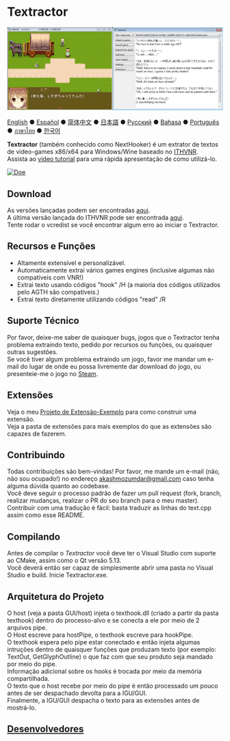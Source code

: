 # Textractor

![Como se Parece](screenshot.png)

[English](README.md) ● [Español](README_ES.md) ● [简体中文](README_SC.md) ● [日本語](README_JP.md) ● [Русский](README_RU.md) ● [Bahasa](README_ID.md) ● [Português](README_PT.md) ● [ภาษาไทย](README_TH.md) ● [한국어](README_KR.md)

**Textractor** (também conhecido como NextHooker) é um extrator de textos de video-games x86/x64  para Windows/Wine baseado no [ITHVNR](http://www.hongfire.com/forum/showthread.php/438331-ITHVNR-ITH-with-the-VNR-engine).<br>
Assista ao [vídeo tutorial](https://tinyurl.com/textractor-tutorial) para uma rápida apresentação de como utilizá-lo.

[![Doe](https://www.paypalobjects.com/en_US/i/btn/btn_donate_SM.gif)](https://www.paypal.com/cgi-bin/webscr?cmd=_donations&business=akashmozumdar%40gmail.com&item_name=Textractor%20development&currency_code=USD)

## Download

As versões lançadas podem ser encontradas [aqui](https://github.com/Artikash/Textractor/releases).<br>
A última versão lançada do ITHVNR pode ser encontrada [aqui](https://drive.google.com/open?id=13aHF4uIXWn-3YML_k2YCDWhtGgn5-tnO).<br>
Tente rodar o vcredist se você encontrar algum erro ao iniciar o Textractor.

## Recursos e Funções

- Altamente extensível e personalizável.
- Automaticamente extrai vários games engines (inclusive algumas não compatíveis com VNR!)
- Extrai texto usando códigos "hook" /H (a maioria dos códigos utilizados pelo AGTH são compatíveis.)
- Extrai texto diretamente utilizando códigos "read" /R

## Suporte Técnico

Por favor, deixe-me saber de quaisquer bugs, jogos que o Textractor tenha problema extraindo texto, pedido por recursos ou funções, ou quaisquer outras sugestões.<br>
Se você tiver algum problema extraindo um jogo, favor me mandar um e-mail do lugar de onde eu possa livremente dar download do jogo, ou presenteie-me o jogo no [Steam](https://steamcommunity.com/profiles/76561198097566313/).

## Extensões

Veja o meu [Projeto de Extensão-Exemplo](https://github.com/Artikash/ExampleExtension) para como construir uma extensão.<br>
Veja a pasta de extensões para mais exemplos do que as extensões são capazes de fazerem. 

## Contribuindo

Todas contribuições são bem-vindas! Por favor, me mande um e-mail (não, não sou ocupado!) no endereço akashmozumdar@gmail.com caso tenha alguma dúvida quanto ao codebase.<br>
Você deve seguir o processo padrão de fazer um pull request (fork, branch, realizar mudanças, realizar o PR do seu branch para o meu master).<br>
Contribuir com uma tradução é fácil: basta traduzir as linhas do text.cpp assim como esse README.

## Compilando

Antes de compilar o  *Textractor* você deve ter o Visual Studio com suporte ao CMake, assim como o Qt versão 5.13.<br>
Você deverá então ser capaz de simplesmente abrir uma pasta no Visual Studio e build. Inicie Textractor.exe.

## Arquitetura do Projeto

O host (veja a pasta GUI/host) injeta o texthook.dll (criado a partir da pasta texthook) dentro do processo-alvo e se conecta a ele por meio de 2 arquivos pipe.<br>
O Host escreve para hostPipe, o texthook escreve para hookPipe.<br>
O texthook espera pelo pipe estar conectado e então injeta algumas intruções dentro de quaisquer funções que produzam texto (por exemplo: TextOut, GetGlyphOutline) o que faz com que seu produto seja mandado por meio do pipe.<br>
Informação adicional sobre os hooks é trocada por meio da memória compartilhada.<br>
O texto que o host recebe por meio do pipe é então processado um pouco antes de ser despachado devolta para a IGU/GUI.<br>
Finalmente, a IGU/GUI despacha o texto para as extensões antes de mostrá-lo.

## [Desenvolvedores](CREDITS.md)
